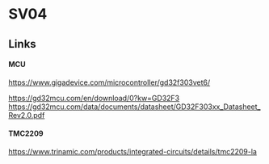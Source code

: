 # SV04

## Links

#### MCU
https://www.gigadevice.com/microcontroller/gd32f303vet6/

https://gd32mcu.com/en/download/0?kw=GD32F3
https://gd32mcu.com/data/documents/datasheet/GD32F303xx_Datasheet_Rev2.0.pdf


#### TMC2209
https://www.trinamic.com/products/integrated-circuits/details/tmc2209-la
